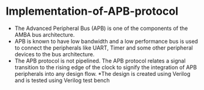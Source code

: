# Implementation-of-APB-protocol

* The Advanced Peripheral Bus (APB) is one of the components of the AMBA bus architecture.
* APB is known to have low bandwidth and a low performance bus is used 
  to connect the peripherals like UART, Timer and some other peripheral devices to the bus architecture. 
* The APB protocol is not pipelined. The APB protocol relates a signal transition to the rising edge of the clock 
   to signify the integration of APB peripherals into any design flow.
*The design is created using Verilog and is tested using Verilog test bench
